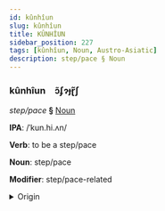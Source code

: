 ```yaml
---
id: kûnhîun
slug: kûnhîun
title: KÛNHÎUN
sidebar_position: 227
tags: [kûnhîun, Noun, Austro-Asiatic]
description: step/pace § Noun
---
```


### kûnhîun&emsp;<span kind="abugida">ɔ̃ʄɂɟɽ̃ʃ</span>

*step/pace* **§** [Noun](../../tags/Noun)

**IPA**: /ˈkun.hi.ʌn/

**Verb**: to be a step/pace

**Noun**: step/pace

**Modifier**: step/pace-related

<details>
    <summary>Origin</summary>
    Khmer ជំហាន cumhiən /cum.ˈhiən/<br/>
    <em>Austro-Asiatic Language Family</em>
</details>